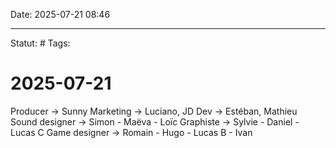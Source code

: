 Date: 2025-07-21 08:46

---
Statut: #
Tags:
# 2025-07-21

Producer -> Sunny
Marketing -> Luciano, JD
Dev -> Estéban, Mathieu
Sound designer -> Simon - Maëva - Loïc
Graphiste ->  Sylvie - Daniel - Lucas C
Game designer -> Romain - Hugo - Lucas B - Ivan 